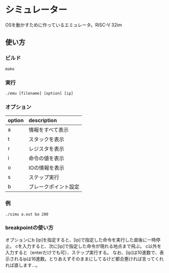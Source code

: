 # シミュレーター

OSを動かすために作っているエミュレータ。RISC-V 32im

## 使い方

### ビルド

```
make
```

### 実行

```
./emu [filename] [option] [ip]
```

### オプション

| option | description |
|:-----------|:------------|
| a | 情報をすべて表示 |
| t | スタックを表示 |
| r | レジスタを表示 |
| i | 命令の値を表示 |
| o | IOの情報を表示 |
| s | ステップ実行 |
| b | ブレークポイント設定 |

### 例

```
./simu a.out ba 280
```

### breakpointの使い方

オプションにb [ip]を指定すると、[ip]で指定した命令を実行した直後に一時停止。
cを入力すると、次に[ip]で指定した命令が現れる地点まで飛ぶ。
c以外を入力すると（enterだけでも可）、ステップ実行する。
なお、[ip]は10進数で、表示されるipは16進数。とりあえずそのままにしてるけど都合悪ければ言ってくれれば直します…。


